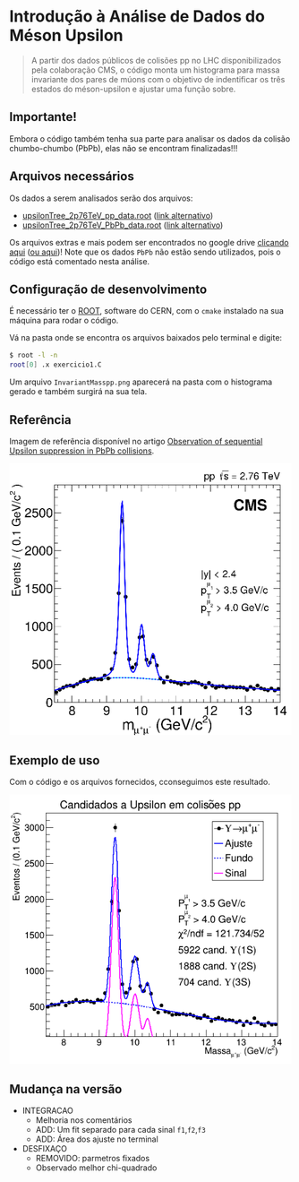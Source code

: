 # Introdução à Análise de Dados do Méson Upsilon

> A partir dos dados públicos de colisões pp no LHC disponibilizados pela colaboração CMS, o código monta um histograma para massa invariante dos pares de múons com o objetivo de indentificar os três estados do méson-upsilon e ajustar uma função sobre.

## Importante!

Embora o código também tenha sua parte para analisar os dados da colisão chumbo-chumbo (PbPb), elas não se encontram finalizadas!!!

## Arquivos necessários

Os dados a serem analisados serão dos arquivos:
* [upsilonTree_2p76TeV_pp_data.root](https://drive.google.com/file/d/1XdR4lrdKjNMJxd3rnT2m8bnrrnZbP2q1/view?usp=sharing) ([link alternativo](https://indico.kfki.hu/event/368/sessions/183/attachments/529/995/upsilonTree_2p76TeV_pp_data.root))
* [upsilonTree_2p76TeV_PbPb_data.root](https://drive.google.com/file/d/1NRuD2kyMdx-v_hbOU-HMuSNS24Gtfh5K/view?usp=sharing) ([link alternativo](https://indico.kfki.hu/event/368/sessions/183/attachments/529/996/upsilonTree_2p76TeV_PbPb_data.root))

Os arquivos extras e mais podem ser encontrados no google drive [clicando aqui](https://drive.google.com/drive/folders/1DBPiqTYC6yJUPc9688nM8Azrw3UIo_YV) ([ou aqui](https://indico.kfki.hu/event/368/sessions/183/))!
Note que os dados `PbPb` não estão sendo utilizados, pois o código está comentado nesta análise.

## Configuração de desenvolvimento

É necessário ter o [ROOT](https://root.cern.ch/root/html534/guides/users-guide/InstallandBuild.html), software do CERN, com o `cmake` instalado na sua máquina para rodar o código.

Vá na pasta onde se encontra os arquivos baixados pelo terminal e digite:

```sh
$ root -l -n
root[0] .x exercicio1.C
```

Um arquivo `InvariantMasspp.png` aparecerá na pasta com o histograma gerado e também surgirá na sua tela.

## Referência

Imagem de referência disponível no artigo [Observation of sequential Upsilon suppression in PbPb collisions](https://arxiv.org/abs/1208.2826).

![](referencia.png)

## Exemplo de uso

Com o código e os arquivos fornecidos, cconseguimos este resultado.

![](InvariantMasspp.png)

## Mudança na versão

* INTEGRACAO
    * Melhoria nos comentários
    * ADD: Um fit separado para cada sinal `f1`,`f2`,`f3`
    * ADD: Área dos ajuste no terminal
* DESFIXAÇO
   * REMOVIDO: parmetros fixados
   * Observado melhor chi-quadrado
